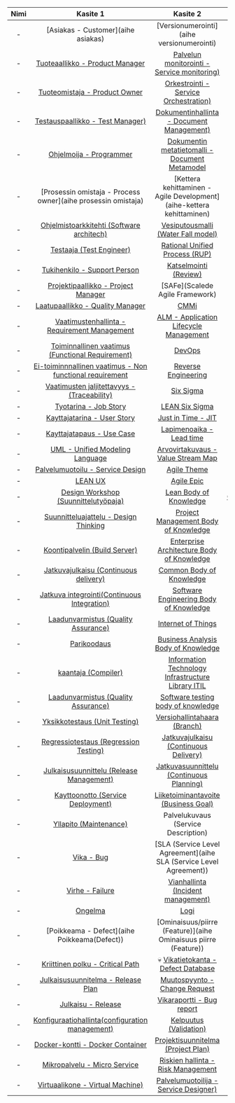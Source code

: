 
| Nimi | Kasite 1 | Kasite 2 | Kasite 3 |
|:-:|:-:|:-:| :-:|
| - | [Asiakas - Customer](aihe asiakas) | [Versionumerointi](aihe versionumerointi) |- |
| - | [Tuoteaallikko - Product Manager](aihe-Tuotepaallikko) | [Palvelun monitorointi - Service monitoring)](aihe-Monitorointi) |- |
| - | [Tuoteomistaja - Product Owner](aihe-tuoteomistaja) | [Orkestrointi - Service Orchestration)](aihe-orkestrointi) |- |
| - | [Testauspaallikko - Test Manager)](aihe-testauspaallikko) | [Dokumentinhallinta - Document Management)](aihe-dokumentinhallinta) |- |
| - | [Ohjelmoija - Programmer](aihe-ohjelmoija) | [Dokumentin metatietomalli - Document Metamodel](aihe-dokumenttien-metamallit) |- |
| - | [Prosessin omistaja - Process owner](aihe prosessin omistaja) | [Kettera kehittaminen - Agile Development](aihe-kettera kehittaminen) |- |
| - | [Ohjelmistoarkkitehti (Software architech)](aihe-ohjelmistoarkkitehti-(Software-architech)) | [Vesiputousmalli (Water Fall model)](aihe-Vesiputousmalli-(Water-Fall-model)) |- |
| - | [Testaaja (Test Engineer)](aihe-Testaaja) | [Rational Unified Process (RUP)](aihe-Rational-unified-process-(RUP)) |- |
| - | [Tukihenkilo - Support Person](aihe-tukihenkilo) | [Katselmointi (Review)](aihe-katselmointi) |- |
| - | [Projektipaallikko - Project Manager]() | [SAFe](Scalede Agile Framework) |- |
| - | [Laatupaallikko - Quality Manager](aihe-laatupaallikko) | [CMMi](aihe-cmmi) |- |
| - |  [Vaatimustenhallinta - Requirement Management](aihe-vaatimustenhallinta) | [ALM - Application Lifecycle Management](aihe-application-lifecycle-management) |- |
| - | [Toiminnallinen vaatimus (Functional Requirement)](aihe-toiminnallinen-vaatimus) | [DevOps](aihe-devops) |- |
| - | [Ei-toiminnnallinen vaatimus - Non functional requirement](aihe-Ei-toiminnalinen-vaatimus) | [Reverse Engineering](aihe-Reverse-Engineering) |- |
| - | [Vaatimusten jaljitettavyys - (Traceability)](aihe-traceability) | [Six Sigma](aihe-six-sigma) |- |
| - | [Tyotarina - Job Story](aihe-tyotarina) | [LEAN Six Sigma](aihe-lean-six-sigma) |- |
| - | [Kayttajatarina - User Story](aihe-kayttajatarina) | [Just in Time - JIT](aihe-just-in-time) |- |
| - | [Kayttajatapaus - Use Case ](aihe-kayttajatapaus) | [Lapimenoaika - Lead time](aihe-lapimenoaika) |- |
| - | [UML - Unified Modeling Language](aihe-UML) | [Arvovirtakuvaus -Value Stream Map](aihe-arvovirtakuvaus) |- |
| - | [Palvelumuotoilu - Service Design](aihe-Palvelumuotoilu) | [Agile Theme](aihe-Agile-Theme) |- |
| - | [LEAN UX](aihe-Lean-Ux) | [Agile Epic](aihe-Agile-Epic) |- |
| - | [Design Workshop (Suunnittelutyöpaja)](aihe-Design-Workshop) | [Lean Body of Knowledge](aihe-Lean-Body-of-Knowledge) | [Ohjelmistotuotanto](aihe-Ohjelmistotuotanto) |- |
| - | [Suunnitteluajattelu - Design Thinking](aihe-Design-Thinking) | [Project Management Body of Knowledge](aihe-Project-Management-Body-of-Knowledge) |- |
| - | [Koontipalvelin (Build Server)](aihe-koontipalvelin) | [Enterprise Architecture Body of Knowledge](aihe-enterprise-architecture-body-of-knowledge) |- |
| - | [Jatkuvajulkaisu (Continuous delivery)](aihe-jatkuva-julkaisu) | [Common Body of Knowledge](aihe-common-body-of-knowledge) |- |
| - | [Jatkuva integrointi(Continuous Integration)](aihe-Jatkuva-integrointi) | [Software Engineering Body of Knowledge](aihe-Software-Engineering-Body-of-Knowledge) |- |
| - | [Laadunvarmistus (Quality Assurance)](aihe-laadunhallinta) | [Internet of Things](aihe-Esineiden-Internet) |- |
| - | [Parikoodaus](aihe-parikoodaus) | [Business Analysis Body of Knowledge](aihe-business-analysis-body-of-knowledge) |- |
| - | [kaantaja (Compiler)](aihe-kaantaja(compiler)) | [Information Technology Infrastructure Library ITIL](aihe-itil) |- |
| - | [Laadunvarmistus (Quality Assurance)](aihe-laadunvarmistus) | [Software testing body of knowledge](aihe-software-testing-body-of-knowledge) |- |
| - | [Yksikkotestaus (Unit Testing)](aihe-Yksikkotestaus) | [Versiohallintahaara (Branch)](aihe-versiohallintahaara) |- |
| - |  [Regressiotestaus (Regression Testing)](aihe-regressio-testaus) | [Jatkuvajulkaisu (Continuous Delivery)](aihe-jatkuvajulkaisu) |- |
| - |  [Julkaisusuunnittelu (Release Management)](aihe-julkaisusuunnittelu) | [Jatkuvasuunnittelu (Continuous Planning)](aihe-jatkuvasuunnittelu) |- |
| - |  [Kayttoonotto (Service Deployment)](aihe-regressio-testaus) | [Liiketoiminantavoite (Business Goal)](aihe-liiketoimintatavoite) |- |
| - |  [Yllapito (Maintenance)](aihe-yllapito) | Palvelukuvaus (Service Description) |- |
| - |  [Vika - Bug](aihe-Vika-(bug)) | [SLA (Service Level Agreement](aihe SLA (Service Level Agreement)) |- |
| - |  [Virhe - Failure](aihe-Virhe) |[Vianhallinta (Incident management)](aihe-Vianhallinta) |- |
| - |  [Ongelma](aihe-ongelma) | [Logi](aihe-logi) |- |
| - |  [Poikkeama - Defect](aihe Poikkeama(Defect)) | [Ominaisuus/piirre (Feature)](aihe Ominaisuus piirre (Feature)) |- |
| - |  [Kriittinen polku - Critical Path](aihe-Kriittinen-polku) | :skull: [Vikatietokanta - Defect Database]() | - |
| - |  [Julkaisusuunnitelma - Release Plan](aihe-julkaisusuunnitelma)  | [Muutospyynto - Change Request](aihe-muutospyynto)  | - |
| - |  [Julkaisu - Release](aihe-Julkaisu-(Release)) | [Vikaraportti - Bug report](aihe-Vikaraportti-(Bug-Report))| - |  [Versiohallinta  - version control](aihe-versionhallinta) | [Tarkistus (Verifiointi)](aihe-verifikaatio) | - |
| - |  [Konfiguraatiohallinta(configuration management)](aihe-konfiguraatiohallinta) | [Kelpuutus (Validation)](aihe-kelpuutus) |- |
| - |  [Docker-kontti - Docker Container](aihe-Docker-kontti) | [Projektisuunnitelma (Project Plan)](aihe-Projektisuunnitelma) |- |
| - | [Mikropalvelu - Micro Service](aihe-Mikropalvelu) | [Riskien hallinta - Risk Management](aihe-Riskienhallinta) |- |
| - | [Virtuaalikone - Virtual Machine)](aihe-virtuaalikone) | [Palvelumuotoilija - Service Designer)](aihe-palvelumuotoilija) |- |

